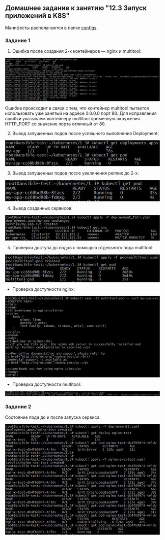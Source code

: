 ## Домашнее задание к занятию "12.3 Запуск приложений в K8S"

Манифесты располагаются в папке [configs](./configs/).

### Задание 1

1. Ошибка после создания 2-х контейнеров — nginx и multitool:

<img align="top" src="img/before_deploy.jpg">		<!--![before_deploy](img/before_deploy.jpg)-->

Ошибка происходит в связи с тем, что контейнер multitool пытается использовать уже занятый на адресе 0.0.0.0 порт 80. Для исправления ошибки указываем контейнеру multitool пременную окружения HTTP_PORT со значение порта отличный от 80.

2. Вывод запущенных подов после успешного выполнения Deployment:

<img align="top" src="img/after_deploy.jpg">		<!--![after_deploy](img/after_deploy.jpg)-->

3. Вывод запущенных подов после увеличения реплик до 2-х:

<img align="top" src="img/after_scale.jpg">		<!--![after_scale](img/after_scale.jpg)-->

4. Вывод созданных сервисов:

<img align="top" src="img/services.jpg">		<!--![services](img/services.jpg)-->

5. Проверка доступа до подов с помощью отдельного пода multitool:

<img align="top" src="img/check_pods.jpg">		<!--![check_pods](img/check_pods.jpg)-->

 - Проверка доступности nginx:

<img align="top" src="img/check_nginx.jpg">		<!--![check_nginx](img/check_nginx.jpg)-->

 - Проверка доступности multitool:

<img align="top" src="img/check_multitool.jpg">		<!--![check_multitool](img/check_multitool.jpg)-->

### Задание 2

Состояние пода до и после запуска сервиса:

<img align="top" src="img/fail_pod.jpg">		<!--![fail_pod](img/fail_pod.jpg)-->
